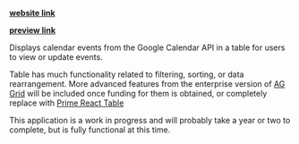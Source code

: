 

**[website link](https://calendar-app-xi.vercel.app/)**

**[preview link](https://calendar-app-xi.vercel.app/preview)**

Displays calendar events from the Google Calendar API in a table for users to view or update events.

Table has much functionality related to filtering, sorting, or data rearrangement. More advanced features from the enterprise version of [AG Grid](https://www.ag-grid.com/react-data-grid/tool-panel-columns/) will be included once funding for them is obtained, or completely replace with [Prime React Table](https://primereact.org/datatable/)

This application is a work in progress and will probably take a year or two to complete, but is fully functional at this time.